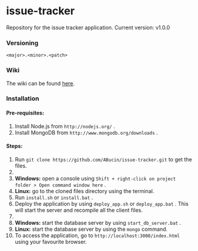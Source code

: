 issue-tracker
=============

Repository for the issue tracker application. Current version: v1.0.0

### Versioning

`<major>.<minor>.<patch>`

### Wiki

The wiki can be found [here](https://github.com/ABucin/issue-tracker/wiki).

### Installation

#### Pre-requisites:

1. Install Node.js from `http://nodejs.org/` .
2. Install MongoDB from `http://www.mongodb.org/downloads` .

#### Steps:

1. Run `git clone https://github.com/ABucin/issue-tracker.git` to get the files.
2. 
  1. **Windows:** open a console using `Shift + right-click on project folder > Open command window here` .
  2. **Linux:** go to the cloned files directory using the terminal.
4. Run `install.sh` or `install.bat` .
5. Deploy the application by using `deploy_app.sh` or `deploy_app.bat` . This will start the server and recompile all the client files.
6. 
  1. **Windows:** start the database server by using `start_db_server.bat` . 
  2. **Linux:** start the database server by using the `mongo` command.
8. To access the application, go to `http://localhost:3000/index.html` using your favourite browser.

